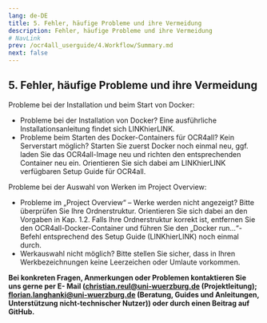 ```yaml
---
lang: de-DE
title: 5. Fehler, häufige Probleme und ihre Vermeidung
description: Fehler, häufige Probleme und ihre Vermeidung
# NavLink
prev: /ocr4all_userguide/4.Workflow/Summary.md
next: false
---
```

## 5.	Fehler, häufige Probleme und ihre Vermeidung

Probleme bei der Installation und beim Start von Docker:  
- Probleme bei der Installation von Docker? Eine ausführliche Installationsanleitung findet sich LINKhierLINK.
- Probleme beim Starten des Docker-Containers für OCR4all? Kein Serverstart möglich? Starten Sie zuerst Docker noch einmal neu, ggf. laden Sie das OCR4all-Image neu und richten den entsprechenden Container neu ein. Orientieren Sie sich dabei am LINKhierLINK verfügbaren Setup Guide für OCR4all.

Probleme bei der Auswahl von Werken im Project Overview:  
- Probleme im „Project Overview“ – Werke werden nicht angezeigt? Bitte überprüfen Sie Ihre Ordnerstruktur. Orientieren Sie sich dabei an den Vorgaben in Kap. 1.2. Falls Ihre Ordnerstruktur korrekt ist, entfernen Sie den OCR4all-Docker-Container und führen Sie den „Docker run...“-Befehl entsprechend des Setup Guide (LINKhierLINK) noch einmal durch.
- Werkauswahl nicht möglich? Bitte stellen Sie sicher, dass in Ihren Werkbezeichnungen keine Leerzeichen oder Umlaute vorkommen.




**Bei konkreten Fragen, Anmerkungen oder Problemen kontaktieren Sie uns gerne per E- Mail (christian.reul@uni-wuerzburg.de (Projektleitung); florian.langhanki@uni-wuerzburg.de (Beratung, Guides und Anleitungen, Unterstützung nicht-technischer Nutzer)) oder durch einen Beitrag auf GitHub.**
